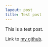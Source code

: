 ```yaml
---
layout: post
title: Test post
---
```


This is a test post.

Link to [my github](https://github.com/crittersik).
